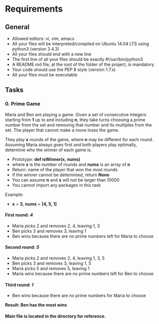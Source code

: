 # Requirements

## General
* Allowed editors: vi, vim, emacs
* All your files will be interpreted/compiled on Ubuntu 14.04 LTS using python3 (version 3.4.3)
* All your files should end with a new line
* The first line of all your files should be exactly #!/usr/bin/python3
* A README.md file, at the root of the folder of the project, is mandatory
* Your code should use the PEP 8 style (version 1.7.x)
* All your files must be executable



## Tasks

### 0. Prime Game

Maria and Ben are playing a game. Given a set of consecutive integers starting from <b>1</b> up to and including <b>n</b>, they take turns choosing a prime number from the set and removing that number and its multiples from the set. The player that cannot make a move loses the game.

They play <b>x</b> rounds of the game, where <b>n</b> may be different for each round. Assuming Maria always goes first and both players play optimally, determine who the winner of each game is.

- Prototype: <b>def isWinner(x, nums)</b>
- where <b>x</b> is the number of rounds and <b>nums</b> is an array of <b>n</b>
- Return: name of the player that won the most rounds
- If the winner cannot be determined, return <b>None</b>
- You can assume <b>n</b> and <b>x</b> will not be larger than 10000
- You cannot import any packages in this task

Example:

- <b>x</b> = <b>3</b>, <b>nums</b> = <b>[4, 5, 1]</b>

#### First round: <em>4</em>

- Maria picks 2 and removes 2, 4, leaving 1, 3
- Ben picks 3 and removes 3, leaving 1
- Ben wins because there are no prime numbers left for Maria to choose

#### Second round: <em>5</em>

- Maria picks 2 and removes 2, 4, leaving 1, 3, 5
- Ben picks 3 and removes 3, leaving 1, 5
- Maria picks 5 and removes 5, leaving 1
- Maria wins because there are no prime numbers left for Ben to choose

#### Third round: <em>1</em>

- Ben wins because there are no prime numbers for Maria to choose

<b>Result: Ben has the most wins</b>

#### Main file is located in the directory for reference.